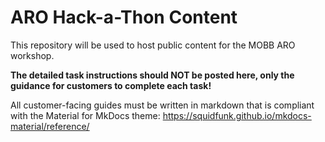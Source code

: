 # ARO Hack-a-Thon Content

This repository will be used to host public content for the MOBB ARO workshop.

**The detailed task instructions should NOT be posted here, only the guidance for customers to complete each task!**

All customer-facing guides must be written in markdown that is compliant with the Material for MkDocs theme: https://squidfunk.github.io/mkdocs-material/reference/
